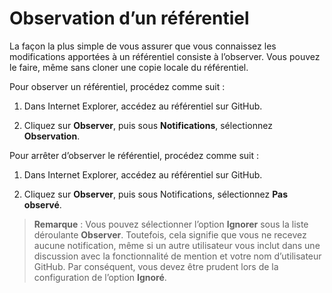 # Observation d’un référentiel

La façon la plus simple de vous assurer que vous connaissez les modifications apportées à un référentiel consiste à l’observer. Vous pouvez le faire, même sans cloner une copie locale du référentiel.

Pour observer un référentiel, procédez comme suit :

1.  Dans Internet Explorer, accédez au référentiel sur GitHub.

2.  Cliquez sur **Observer**, puis sous **Notifications**, sélectionnez **Observation**.

Pour arrêter d’observer le référentiel, procédez comme suit :

1.  Dans Internet Explorer, accédez au référentiel sur GitHub.

2.  Cliquez sur **Observer**, puis sous Notifications, sélectionnez **Pas observé**.

> **Remarque** : Vous pouvez sélectionner l’option **Ignorer** sous la liste déroulante **Observer**. Toutefois, cela signifie que vous ne recevez aucune notification, même si un autre utilisateur vous inclut dans une discussion avec la fonctionnalité de mention et votre nom d’utilisateur GitHub. Par conséquent, vous devez être prudent lors de la configuration de l’option **Ignoré**.
